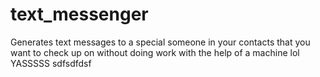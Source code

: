 # text_messenger
Generates text messages to a special someone in your contacts that you want to check up on without doing work with the help of a machine lol 
YASSSSS
sdfsdfdsf
